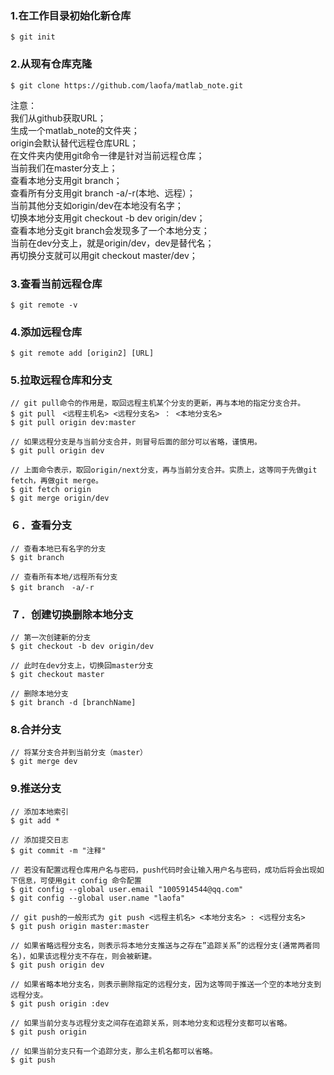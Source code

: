 ### 1.在工作目录初始化新仓库
```
$ git init
```

### 2.从现有仓库克隆
```
$ git clone https://github.com/laofa/matlab_note.git
```
注意：  
我们从github获取URL；  
生成一个matlab_note的文件夹；  
origin会默认替代远程仓库URL；  
在文件夹内使用git命令一律是针对当前远程仓库；  
当前我们在master分支上；  
查看本地分支用git branch；  
查看所有分支用git branch -a/-r(本地、远程）；  
当前其他分支如origin/dev在本地没有名字；  
切换本地分支用git checkout -b dev origin/dev；  
查看本地分支git branch会发现多了一个本地分支；  
当前在dev分支上，就是origin/dev，dev是替代名；  
再切换分支就可以用git checkout master/dev；  

### 3.查看当前远程仓库
```
$ git remote -v
```

### 4.添加远程仓库
```
$ git remote add [origin2] [URL]
```

### 5.拉取远程仓库和分支
```
// git pull命令的作用是，取回远程主机某个分支的更新，再与本地的指定分支合并。  
$ git pull　<远程主机名> <远程分支名> ： <本地分支名>  
$ git pull origin dev:master

// 如果远程分支是与当前分支合并，则冒号后面的部分可以省略，谨慎用。  
$ git pull origin dev

// 上面命令表示，取回origin/next分支，再与当前分支合并。实质上，这等同于先做git fetch，再做git merge。  
$ git fetch origin
$ git merge origin/dev
```

### ６．查看分支
```
// 查看本地已有名字的分支
$ git branch

// 查看所有本地/远程所有分支
$ git branch　-a/-r
```
### ７．创建切换删除本地分支
```
// 第一次创建新的分支
$ git checkout -b dev origin/dev

// 此时在dev分支上，切换回master分支
$ git checkout master

// 删除本地分支
$ git branch -d [branchName]
```

### 8.合并分支
```
// 将某分支合并到当前分支（master）
$ git merge dev
```

### 9.推送分支
```
// 添加本地索引
$ git add *

// 添加提交日志 
$ git commit -m "注释" 

// 若没有配置远程仓库用户名与密码，push代码时会让输入用户名与密码，成功后将会出现如下信息，可使用git config 命令配置
$ git config --global user.email "1005914544@qq.com"
$ git config --global user.name "laofa"

// git push的一般形式为 git push <远程主机名> <本地分支名> : <远程分支名> 
$ git push origin master:master

// 如果省略远程分支名，则表示将本地分支推送与之存在”追踪关系”的远程分支(通常两者同名)，如果该远程分支不存在，则会被新建。
$ git push origin dev

// 如果省略本地分支名，则表示删除指定的远程分支，因为这等同于推送一个空的本地分支到远程分支。
$ git push origin :dev

// 如果当前分支与远程分支之间存在追踪关系，则本地分支和远程分支都可以省略。
$ git push origin

// 如果当前分支只有一个追踪分支，那么主机名都可以省略。
$ git push
```
